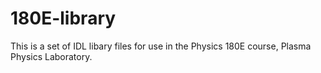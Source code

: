 # 180E-library

This is a set of IDL libary files for use in the Physics 180E course, Plasma Physics Laboratory.
